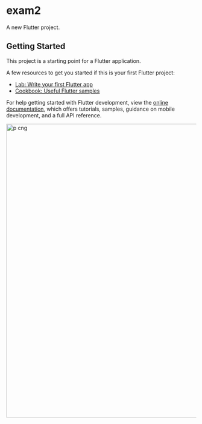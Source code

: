 # exam2

A new Flutter project.

## Getting Started

This project is a starting point for a Flutter application.

A few resources to get you started if this is your first Flutter project:

- [Lab: Write your first Flutter app](https://docs.flutter.dev/get-started/codelab)
- [Cookbook: Useful Flutter samples](https://docs.flutter.dev/cookbook)

For help getting started with Flutter development, view the
[online documentation](https://docs.flutter.dev/), which offers tutorials,
samples, guidance on mobile development, and a full API reference.


<p>

<img width="777" alt="p cng" src="https://user-images.githubusercontent.com/116251590/211326100-b7e9e2bd-5b0d-47f1-98bc-06f3734b9e30.PNG">
</p>

